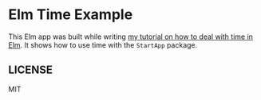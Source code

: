 # Elm Time Example

This Elm app was built while writing [my tutorial on how to deal with time in Elm](https://maximilianhoffmann.com/posts/dealing-with-time-in-elm). It shows how to use time with the `StartApp` package.

## LICENSE

MIT
